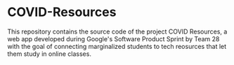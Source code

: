 # COVID-Resources
This repository contains the source code of the project COVID Resources, a web app developed during Google's Software Product Sprint by Team 28
with the goal of connecting marginalized students to tech reosurces that let them study in online classes. 

